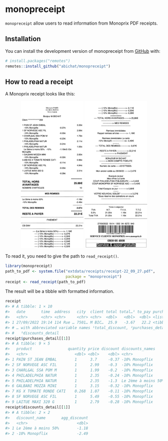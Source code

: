 
<!-- README.md is generated from README.Rmd. Please edit that file -->

# monopreceipt

<!-- badges: start -->
<!-- badges: end -->

`monopreceipt` allow users to read information from Monoprix PDF
receipts.

## Installation

You can install the development version of monopreceipt from
[GitHub](https://github.com/) with:

``` r
# install.packages("remotes")
remotes::install_github("abichat/monopreceipt")
```

## How to read a receipt

A Monoprix receipt looks like this:

<p align="center">
<img src="inst/img/receipt-22_09_27-p1.jpg" width=200/>
<img src="inst/img/receipt-22_09_27-p2.jpg" width=200/>
</p>

To read it, you need to give the path to `read_receipt()`.

``` r
library(monopreceipt)
path_to_pdf <- system.file("extdata/receipts/receipt-22_09_27.pdf", 
                           package = "monopreceipt")
receipt <- read_receipt(path_to_pdf)
```

The result will be a tibble with formatted information.

``` r
receipt
#> # A tibble: 1 × 10
#>   date       time  address   city  client total total…¹ to_pay purcha…² discou…³
#>   <chr>      <chr> <chr>     <chr> <chr>  <dbl>   <dbl>  <dbl> <list>   <list>  
#> 1 27/09/2022 19:14 114 Rue … 7501… M BIC…  25.9   -3.67   22.2 <tibble> <tibble>
#> # … with abbreviated variable names ¹​total_discount, ²​purchases_detail,
#> #   ³​discounts_detail
receipt$purchases_detail[[1]]
#> # A tibble: 9 × 5
#>   product                quantity price discount discounts_names                
#>   <chr>                     <dbl> <dbl>    <dbl> <chr>                          
#> 1 PAIN ST JEAN EMBAL        1      3.7     -0.37 -10% Monopflix                 
#> 2 SF NORVEGE ASC FIL        1      2.99    -0.3  -10% Monopflix                 
#> 3 CHARL&AL SSA POM M        1      1.99    -0.2  -10% Monopflix                 
#> 4 PHILADELPHIA NATUR        1      2.35    -0.24 -10% Monopflix                 
#> 5 PHILADELPHIA NATUR        1      2.35    -1.3  Le 2ème à moins 50% -10% Monop…
#> 6 GALBANI MOZZA MINI        1      3.15    -0.32 -10% Monopflix                 
#> 7 KG X TOMATE RONDE CATI    0.268  1.07    -0.11 -10% Monopflix                 
#> 8 SF NORVEGE ASC FIL        1      5.49    -0.55 -10% Monopflix                 
#> 9 LAITUE MAXI 320 G         1      2.79    -0.28 -10% Monopflix
receipt$discounts_detail[[1]]
#> # A tibble: 2 × 2
#>   discount_name       agg_discount
#>   <chr>                      <dbl>
#> 1 Le 2ème à moins 50%        -1.18
#> 2 -10% Monopflix             -2.49
```
